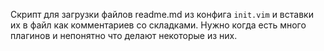 Скрипт для загрузки файлов readme.md из конфига `init.vim` и вставки их в
файл как комментариев со складками. Нужно когда есть много плагинов и непонятно
что делают некоторые из них.
